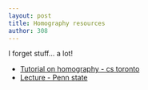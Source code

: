```yaml
---
layout: post
title: Homography resources 
author: 308
---
```


I forget stuff... a lot!

- [Tutorial on homography - cs toronto](http://www.cs.toronto.edu/~jepson/csc2503/tutorials/homography.pdf)
- [Lecture - Penn state](http://www.cse.psu.edu/~rtc12/CSE486/lecture16.pdf)